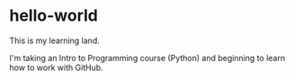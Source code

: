 # hello-world
This is my learning land.

I'm taking an Intro to Programming course (Python) and beginning to learn how to work with GitHub.
